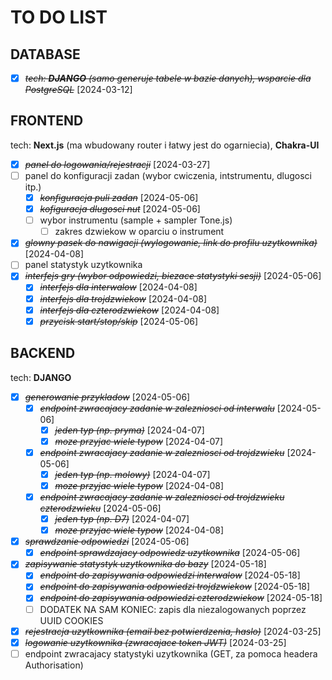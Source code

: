 # TO DO LIST

## DATABASE

* [X] ~~*tech: **DJANGO** (samo generuje tabele w bazie danych), wsparcie dla PostgreSQL*~~ [2024-03-12]

## FRONTEND

tech: **Next.js** (ma wbudowany router i łatwy jest do ogarniecia), **Chakra-UI**

* [X] ~~*panel do logowania/rejestracji*~~ [2024-03-27]
* [ ] panel do konfiguracji zadan (wybor cwiczenia, intstrumentu, dlugosci itp.)
  * [X] ~~*konfiguracja puli zadan*~~ [2024-05-06]
  * [X] ~~*kofiguracja dlugosci nut*~~ [2024-05-06]
  * [ ] wybor instrumentu (sample + sampler Tone.js)
    * [ ] zakres dzwiekow w oparciu o instrument
* [X] ~~*glowny pasek do nawigacji (wylogowanie, link do profilu uzytkownika)*~~ [2024-04-08]
* [ ] panel statystyk uzytkownika
* [X] ~~*interfejs gry (wybor odpowiedzi, biezace statystyki sesji)*~~ [2024-05-06]
  * [X] ~~*interfejs dla interwalow*~~ [2024-04-08]
  * [X] ~~*interfejs dla trojdzwiekow*~~ [2024-04-08]
  * [X] ~~*interfejs dla czterodzwiekow*~~ [2024-04-08]
  * [X] ~~*przycisk start/stop/skip*~~ [2024-05-06]

## BACKEND

tech: **DJANGO**

* [X] ~~*generowanie przykladow*~~ [2024-05-06]
  * [X] ~~*endpoint zwracajacy zadanie w zalezniosci od interwalu*~~ [2024-05-06]
    * [X] ~~*jeden typ (np. pryma)*~~ [2024-04-07]
    * [X] ~~*moze przyjac wiele typow*~~ [2024-04-07]
  * [X] ~~*endpoint zwracajacy zadanie w zalezniosci od trojdzwieku*~~ [2024-05-06]
    * [X] ~~*jeden typ (np. molowy)*~~ [2024-04-07]
    * [X] ~~*moze przyjac wiele typow*~~ [2024-04-08]
  * [X] ~~*endpoint zwracajacy zadanie w zalezniosci od trojdzwieku czterodzwieku*~~ [2024-05-06]
    * [X] ~~*jeden typ (np. D7)*~~ [2024-04-07]
    * [X] ~~*moze przyjac wiele typow*~~ [2024-04-08]
* [X] ~~*sprawdzanie odpowiedzi*~~ [2024-05-06]
  * [X] ~~*endpoint sprawdzajacy odpowiedz uzytkownika*~~ [2024-05-06]
* [X] ~~*zapisywanie statystyk uzytkownika do bazy*~~ [2024-05-18]
  * [X] ~~*endpoint do zapisywania odpowiedzi interwalow*~~ [2024-05-18]
  * [X] ~~*endpoint do zapisywania odpowiedzi trojdzwiekow*~~ [2024-05-18]
  * [X] ~~*endpoint do zapisywania odpowiedzi czterodzwiekow*~~ [2024-05-18]
  * [ ] DODATEK NA SAM KONIEC: zapis dla niezalogowanych poprzez UUID COOKIES
* [X] ~~*rejestracja uzytkownika (email bez potwierdzenia, haslo)*~~ [2024-03-25]
* [X] ~~*logowanie uzytkownika (zwracajace token JWT)*~~ [2024-03-25]
* [ ] endpoint zwracajacy statystyki uzytkownika (GET, za pomoca headera Authorisation)
